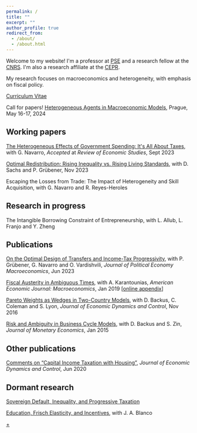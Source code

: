 ```yaml
---
permalink: /
title: ""
excerpt: ""
author_profile: true
redirect_from: 
  - /about/
  - /about.html
---
```


Welcome to my website! I'm a professor at [PSE](https://www.parisschoolofeconomics.eu/en/) and a research fellow at the [CNRS](https://cnrs.fr/en/). I'm also a research affiliate at the [CEPR](https://cepr.org/). 

My research focuses on macroeconomics and heterogeneity, with emphasis on fiscal policy.

[Curriculum Vitae](/files/CV_AxelleFerriere.pdf)

Call for papers! [Heterogeneous Agents in Macroeconomic Models](https://www.cnb.cz/en/economic-research/conferences-seminars-and-workshops/heterogeneous-agents-in-macroeconomic-models/index.html), Prague, May 16-17, 2024


## Working papers

[The Heterogeneous Effects of Government Spending: It's All About Taxes](/files/HEFP_FN_20231005.pdf), with G. Navarro, _Accepted_ at _Review of Economic Studies_, Sept 2023

[Optimal Redistribution: Rising Inequality vs. Rising Living Standards](/files/FGS0.12.pdf), with D. Sachs and P. Grübener, Nov 2023

Escaping the Losses from Trade: The Impact of Heterogeneity and Skill Acquisition, with G. Navarro and R. Reyes-Heroles


## Research in progress

The Intangible Borrowing Constraint of Entrepreneurship, with L. Allub, L. Franjo and Y. Zheng


## Publications

[On the Optimal Design of Transfers and Income-Tax Progressivity](/files/FGNV_Draft_2022.10.pdf), with P. Grübener, G. Navarro and O. Vardishvili, _Journal of Political Economy Macroeconomics_, Jun 2023

[Fiscal Austerity in Ambiguous Times](https://www.aeaweb.org/articles?id=10.1257/mac.20160085), with A. Karantounias, _American Economic Journal: Macroeconomics_, Jan 2019 [[online appendix](/files/fiscal_austerity_online.pdf)]

[Pareto Weights as Wedges in Two-Country Models](https://www.sciencedirect.com/science/article/abs/pii/S0165188916300501), with D. Backus, C. Coleman and S. Lyon, _Journal of Economic Dynamics and Control_, Nov 2016

[Risk and Ambiguity in Business Cycle Models](https://www.sciencedirect.com/science/article/pii/S0304393214001810), with D. Backus and S. Zin, _Journal of Monetary Economics_, Jan 2015


## Other publications

[Comments on “Capital Income Taxation with Housing”](https://www.sciencedirect.com/science/article/abs/pii/S0165188920300531), _Journal of Economic Dynamics and Control_, Jun 2020


## Dormant research

[Sovereign Default, Inequality, and Progressive Taxation](/files/Ferriere_default_2015.pdf)

[Education, Frisch Elasticity, and Incentives](/files/BlancoFerriere_201312.pdf), with J. A. Blanco


[+](https://us02web.zoom.us/j/5427972694) 



